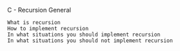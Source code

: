 C - Recursion
General

    What is recursion
    How to implement recursion
    In what situations you should implement recursion
    In what situations you should not implement recursion
